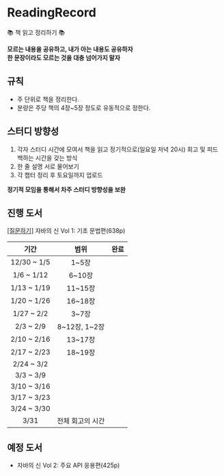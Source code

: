 # ReadingRecord
📚 책 읽고 정리하기 📚

**모르는 내용을 공유하고, 내가 아는 내용도 공유하자**  
**한 문장이라도 모르는 것을 대충 넘어가지 말자**

## 규칙

* 주 단위로 책을 정리한다.
* 분량은 주당 책의 4장~5장 정도로 유동적으로 정한다.

## 스터디 방향성

1. 각자 스터디 시간에 모여서 책을 읽고 정기적으로(일요일 저녁 20시) 회고 및 피드백하는 시간을 갖는 방식
2. 한 줄 설명 서로 물어보기
3. 각 챕터 정리 후 토요일까지 업로드

**정기적 모임을 통해서 차주 스터디 방향성을 보완**

## 진행 도서

[[질문하기]](https://github.com/HitTheBook/ReadingRecord/issues/new?assignees=&labels=%EA%B0%9D%EC%B2%B4%EC%A7%80%ED%96%A5%EC%9D%98+%EC%82%AC%EC%8B%A4%EA%B3%BC+%EC%98%A4%ED%95%B4&template=%EA%B0%9D%EC%B2%B4%EC%A7%80%ED%96%A5%EC%9D%98-%EC%82%AC%EC%8B%A4%EA%B3%BC-%EC%98%A4%ED%95%B4.md&title=%5B%EB%AA%A9%EC%B0%A8%5D+%EA%B0%84%EB%8B%A8%ED%95%9C+%EC%A0%9C%EB%AA%A9) 자바의 신 Vol 1: 기초 문법편(638p)

| **기간**      | **범위**       | **완료** |
|:-----------:|:---------------:|:------:|
| 12/30 ~ 1/5 | 1~5장           |        |
| 1/6 ~ 1/12  | 6~10장          |        |
| 1/13 ~ 1/19 | 11~15장         |        |
| 1/20 ~ 1/26 | 16~18장         |        |
| 1/27 ~ 2/2  | 3~7장           |        |
| 2/3 ~ 2/9   | 8\~12장, 1\~2장 |        |
| 2/10 ~ 2/16 | 13~17장         |        |
| 2/17 ~ 2/23 | 18~19장         |        |
| 2/24 ~ 3/2  |                 |        |
| 3/3 ~ 3/9   |                 |        |
| 3/10 ~ 3/16 |                 |        |
| 3/17 ~ 3/23 |                 |        |
| 3/24 ~ 3/30 |                 |        |
| 3/31        | 전체 회고의 시간 |        |

## 예정 도서

* 자바의 신 Vol 2: 주요 API 응용편(425p)

